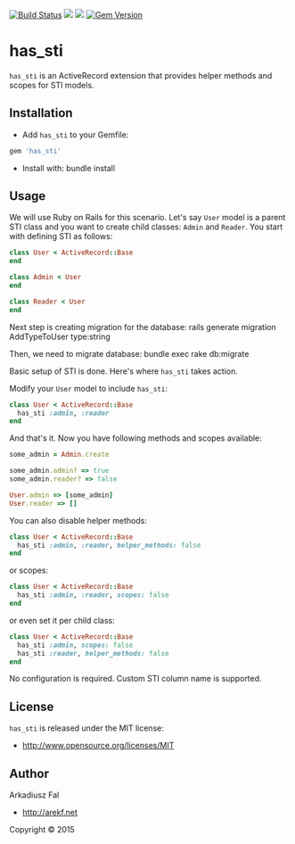 [<img src="https://travis-ci.org/arekf/has_sti.svg?branch=master" alt="Build Status" />](https://travis-ci.org/arekf/has_sti) [<img src="https://codeclimate.com/github/arekf/has_sti/badges/gpa.svg" />](https://codeclimate.com/github/arekf/has_sti) [<img src="https://codeclimate.com/github/arekf/has_sti/badges/coverage.svg" />](https://codeclimate.com/github/arekf/has_sti) [<img src="https://badge.fury.io/rb/has_sti.svg" alt="Gem Version" />](http://badge.fury.io/rb/has_sti)

# has_sti

`has_sti` is an ActiveRecord extension that provides helper methods and scopes
for STI models.

## Installation
*   Add `has_sti` to your Gemfile:
```ruby
gem 'has_sti'
```

* Install with: bundle install


## Usage
We will use Ruby on Rails for this scenario. Let's say `User` model is a
parent STI class and you want to create child classes: `Admin` and `Reader`.
You start with defining STI as follows:

```ruby
class User < ActiveRecord::Base
end

class Admin < User
end

class Reader < User
end
```

Next step is creating migration for the database:
    rails generate migration AddTypeToUser type:string

Then, we need to migrate database:
    bundle exec rake db:migrate

Basic setup of STI is done. Here's where `has_sti` takes action.

Modify your `User` model to include `has_sti`:

```ruby
class User < ActiveRecord::Base
  has_sti :admin, :reader
end
```

And that's it. Now you have following methods and scopes available:
```ruby
some_admin = Admin.create

some_admin.admin? => true
some_admin.reader? => false

User.admin => [some_admin]
User.reader => []
```

You can also disable helper methods:
```ruby
class User < ActiveRecord::Base
  has_sti :admin, :reader, helper_methods: false
end
```

or scopes:
```ruby
class User < ActiveRecord::Base
  has_sti :admin, :reader, scopes: false
end
```

or even set it per child class:
```ruby
class User < ActiveRecord::Base
  has_sti :admin, scopes: false
  has_sti :reader, helper_methods: false
end
```

No configuration is required. Custom STI column name is supported.

## License
`has_sti` is released under the MIT license:
*   http://www.opensource.org/licenses/MIT


## Author
Arkadiusz Fal
*   http://arekf.net


Copyright © 2015
